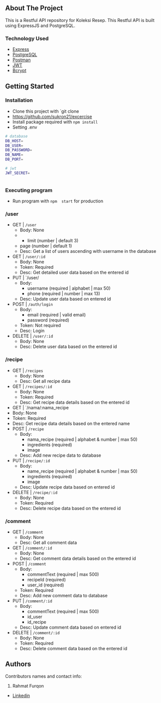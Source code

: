 ## About The Project

This is a Restful API repository for Koleksi Resep. This Restful API is built using ExpressJS and PostgreSQL.

### Technology Used

- [Express](https://expressjs.com/)
- [PostgreSQL](https://www.postgresql.org/)
- [Postman](https://www.postman.com/)
- [JWT](https://jwt.io/)
- [Bcrypt](https://www.npmjs.com/package/bcrypt)

## Getting Started

### Installation

- Clone this project with `git clone 
- https://github.com/sukron21/excercise
- Install package required with `npm install`
- Setting .env

```bash
# database
DB_HOST=
DB_USER=
DB_PASSWORD=
DB_NAME=
DB_PORT=

# jwt
JWT_SECRET=



```

### Executing program

- Run program with  `npm  start` for production




### /user

- GET | `/user`
  - Body: None
  -  - limit (number | default 3)
    - page (number | default 1)
  - Desc: Get a list of users ascending with username  in the database
- GET | `/user/:id`
  - Body: None
  - Token: Required
  - Desc: Get detailed user data based on the entered id
- PUT | `/user/
  - Body:
    - username (required | alphabet | max 50)
    - phone (required | number | max 13)
  - Desc: Update user data based on entered id
- POST | `/auth/login`
  - Body:
    - email (required | valid email)
    - password (required)
  - Token: Not required
  - Desc: Login
- DELETE | `/user/:id`
  - Body: None
  - Desc: Delete user data based on the entered id

### /recipe

- GET | `/recipes`
  - Body: None
  - Desc: Get all recipe data
- GET | `/recipes/:id`
  - Body: None
  - Token: Required
  - Desc: Get recipe data details based on the entered id
 - GET | `/nama/:nama_recipe
  - Body: None
  - Token: Required
  - Desc: Get recipe data details based on the entered name
- POST | `/recipe`
  - Body:
    - nama_recipe (required | alphabet & number | max 50)
    - ingredients (required)
    - image
  - Desc: Add new recipe data to database
- PUT | `/recipe/:id`
  - Body:
    - name_recipe (required | alphabet & number | max 50)
    - ingredients (required)
    - image
  - Desc: Update recipe data based on entered id
- DELETE | `/recipe/:id`
  - Body: None
  - Token: Required
  - Desc: Delete recipe data based on the entered id

### /comment

- GET | `/comment`
  - Body: None
  - Desc: Get all comment data
- GET | `/comment/:id`
  - Body: None
  - Desc: Get comment data details based on the entered id
- POST | `/comment`
  - Body:
    - commentText (required | max 500)
    - recipeId (required)
    - user_id (required)
  - Token: Required
  - Desc: Add new comment data to database
- PUT | `/comment/:id`
  - Body:
    - commentText (required | max 500)
    - id_user
    - id_recipe
  - Desc: Update comment data based on entered id
- DELETE | `/comment/:id`
  - Body: None
  - Token: Required
  - Desc: Delete comment data based on the entered id


## Authors

Contributors names and contact info:

1. Rahmat Furqon

- [Linkedin](www.linkedin.com/in/furqon-rahmat)